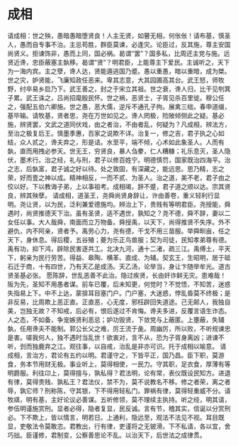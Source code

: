 # 成相
请成相：世之殃，愚暗愚暗堕贤良！人主无贤，如瞽无相，何伥伥！请布基，慎圣人，愚而自专事不治。主忌苟胜，群臣莫谏，必逢灾。论臣过，反其施，尊主安国尚贤义。拒谏饰非，愚而上同，国必祸。曷谓“罢”？国多私，比周还主党与施。远贤近谗，忠臣蔽塞主埶移。曷谓“贤”？明君臣，上能尊主下爱民。主诚听之，天下为一海内宾。主之孽，谗人达，贤能遁逃国乃蹙。愚以重愚，暗以重暗，成为桀。世之灾，妒贤能，飞廉知政任恶来。卑其志意，大其园圃高其台。武王怒，师牧野，纣卒易乡启乃下。武王善之，封之于宋立其祖。世之衰，谗人归，比干见刳箕子累。武王诛之，吕尚招麾殷民怀。世之祸，恶贤士，子胥见杀百里徙。穆公任之，强配五伯六卿施。世之愚，恶大儒，逆斥不通孔子拘。展禽三绌，春申道缀，基毕输。请牧基，贤者思，尧在万世如见之。谗人罔极，险陂倾侧此之疑。基必施，辨贤罢，文武之道同伏戏，由之者治，不由者乱，何疑为？凡成相，辨法方，至治之极复后王。慎墨季惠，百家之说欺不详。治复一，修之吉，君子执之心如结，众人贰之，谗夫弃之，形是诘。水至平，端不倾，心术如此象圣人。人而有埶，直而用拽必参天。世无王，穷贤良，暴人刍豢，仁人糟糠；礼乐息灭，圣人隐伏，墨术行。治之经，礼与刑，君子以修百姓宁。明德慎罚，国家既治四海平。治之志，后埶富，君子诚之好以待。处之敦固，有深藏之，能远思。思乃精，志之荣，好而壹之神以成。精神相反，一而不贰、为圣人。治之道，美不老，君子由之佼以好。下以教诲子弟，上以事祖考。成相竭，辞不蹙，君子道之顺以达。宗其贤良，辨其殃孽。
请成相，道圣王，尧舜尚贤身辞让，许由善卷，重义轻利行显明。尧让贤，以为民，泛利兼爱德施均。辨治上下，贵贱有等明君臣。尧授能，舜遇时，尚贤推德天下治。虽有圣贤，适不遇世，孰知之？尧不德，舜不辞，妻以二女任以事。大人哉舜，南面而立万物备。舜授禹，以天下，尚得推贤不失序。外不避仇，内不阿亲，贤者予。禹劳心力，尧有德，干戈不用三苗服。举舜甽亩，任之天下，身休息。得后稷，五谷殖；夔为乐正鸟兽服；契为司徒，民知孝弟尊有德。禹有功，抑下鸿，辟除民害逐共工。北决九河，通十二渚，疏三江。禹傅土，平天下，躬亲为民行劳苦。得益、皋陶、横革、直成、为辅。契玄王，生昭明，居于砥石迁于商，十有四世，乃有天乙是成汤。天乙汤，论举当，身让卞随举牟光。道古贤圣基必张。
愿陈辞，世乱恶善不此治。隐过疾贤，长由奸诈鲜无灾。患难哉！阪为先，圣知不用愚者谋。前车已覆，后未知更，何觉时？不觉悟，不知苦，迷惑失指易上下。中不上达，蒙揜耳目塞门户。门户塞，大迷惑，悖乱昏莫不终极；是非反易，比周欺上恶正直。正直恶，心无度，邪枉辟回失道途。己无邮人，我独自美，岂独无故？不知戒，后必有，恨后遂过不肯悔。谗夫多进，反覆言语生诈态。人之态，不如备，争宠嫉贤利恶忌；妒功毁贤，下敛党与上蔽匿。上壅蔽，失辅埶，任用谗夫不能制。郭公长父之难，厉王流于彘。周幽厉，所以败，不听规谏忠是害。嗟我何人，独不遇时当乱世！欲衷对，言不从，恐为子胥身离凶；进谏不听，刭而独鹿弃之江。观往事，以自戒，治乱是非亦可识。托于成相以喻意。
请成相，言治方，君论有五约以明。君谨守之，下皆平正，国乃昌。臣下职，莫游食，务本节用财无极。事业听上，莫得相使，一民力。守其职，足衣食，厚薄有等明爵服。利往卬上，莫得擅与，孰私得？君法明，论有常，表仪既设民知方。进退有律，莫得贵贱、孰私王？君法仪，禁不为，莫不说教名不移。修之者荣，离之者辱，孰它师？刑称陈，守其银，下不得用轻私门。罪祸有律，莫得轻重威不分。请牧祺，明有基，主好论议必善谋。五听修领，莫不理续主执持。听之经，明其请，参伍明谨施赏刑。显者必得，隐者复显，民反诚。言有节，稽其实，信诞以分赏刑必。下不欺上，皆以情言，明若日。上通利，隐远至，观法不法见不视。耳目既显，吏敬法令莫敢恣。君教出，行有律，吏谨将之无铍滑。下不私请，各以宜，舍巧拙。臣谨修，君制变，公察善思论不乱。以治天下，后世法之成律贯。
